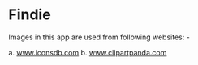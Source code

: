 # Findie

Images in this app are used from following websites: -

a. www.iconsdb.com
b. www.clipartpanda.com
